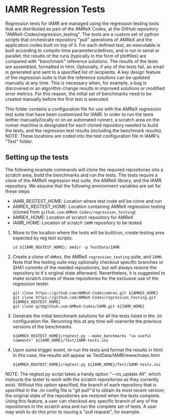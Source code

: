 # IAMR Regression Tests

Regression tests for IAMR are managed using the regression testing
tools that are distributed as part of the AMReX Codes, at the GitHub
repository "AMReX-Codes/regression_testing".  The tools are a custom
set of python scripts that orchestrate repository "pull" operations of
AMReX and the application codes built on top of it.  For each defined
test, an executable is built according to compile-time
parameters/defines, and is run in serial or parallel; the results of
the runs (typically in the form of plotfiles) are compared with
"benchmark" reference solutions.  The results of the tests are
assembled, formatted in html.  Optionally, if any of the tests fail,
an email is generated and sent to a specified list of recipients.  A
key design feature of the regression suite is that the reference
solutions can be updated manually at any time.  This is necessary
when, for example, a bug is discovered or an algorithm change results
in improved solutions or modified error metrics.  For this reason, the
initial set of benchmarks need to be created manually before the first
test is executed.

This folder contains a configuration file for use with the AMReX
regression test suite that have been customized for IAMR. In order to
run the tests (either manually/locally or on an automated runner), a
scratch area on the runner machine is designated for each cloned
repository needed to build the tests, and the regression test results
(including the benchmark results).  NOTE: These locations are coded
into the test configuration file in IAMR's "Test" folder.

## Setting up the tests

The following example commands will clone the required repositories
into a scratch area, build the benchmarks and run the tests.  The
tests require a clone of the AMReX regression test suite, the AMReX
library, and the IAMR repository.  We assume that the following
environment variables are set for these steps

*  IAMR_REGTEST_HOME: Location where test code will be clone and run
*  AMREX_REGTEST_HOME: Location containing AMReX regression testing (cloned from 
`github.com:AMReX-Codes/regression_testing`)
*  AMREX_HOME: Location of scratch repository for AMReX
*  IAMR_HOME: Location of scratch `IAMR` repository to be tested


1.  Move to the location where the tests will be built/run, create
testing area expected by reg test scripts:

    ```
    cd ${IAMR_REGTEST_HOME}; mkdir -p TestData/IAMR
    ```

2.  Create a clone of `AMReX`, the AMReX `regression_testing` suite,
and `IAMR`.  Note that the testing suite may optionally checkout
specific branches or SHA1 commits of the needed repositories, but will
always restore the repository to it's original state afterward.
Nevertheless, it is suggested to make scratch clones of these
repositories for the exclusive use of the regression tester.

    ```
    git clone https://github.com/AMReX-Codes/amrex.git ${AMREX_HOME}
    git clone https://github.com/AMReX-Codes/regression_testing.git ${AMREX_REGTEST_HOME}
    git clone git@github.com:AMReX-Codes/IAMR.git ${IAMR_HOME}
    ```

3.  Generate the initial benchmark solutions for all the tests listed
in the .ini configuration file.  Rerunning this at any time will
overwrite the previous versions of the benchmarks

    ```
    ${AMREX_REGTEST_HOME}/regtest.py --make_benchmarks "<a useful comment>" ${IAMR_HOME}/Test/IAMR-tests.ini
    ```

4. Upon some trigger event, re-run the tests and format the results in
html.  In this case, the results will appear as
TestData/IAMR/www/index.html

    ```
    ${AMREX_REGTEST_HOME}/regtest.py ${IAMR_HOME}/Test/IAMR-tests.ini
    ```

NOTE: The regtest.py script takes a handy option "--no_update All",
which instructs the tester to work with the scratch repositories as
they currently exist.  Without this option specified, the branch of
each repository that is specified in the .ini config file is "git
pull"'d to obtain its most recent version; the original state of the
repositories are restored when the tests complete.  Using this
feature, a user can checkout any specific branch of any of the
repositories in the scratch area and run the complete set of tests.  A
user may wish to do this prior to issuing a "pull request", for
example.
